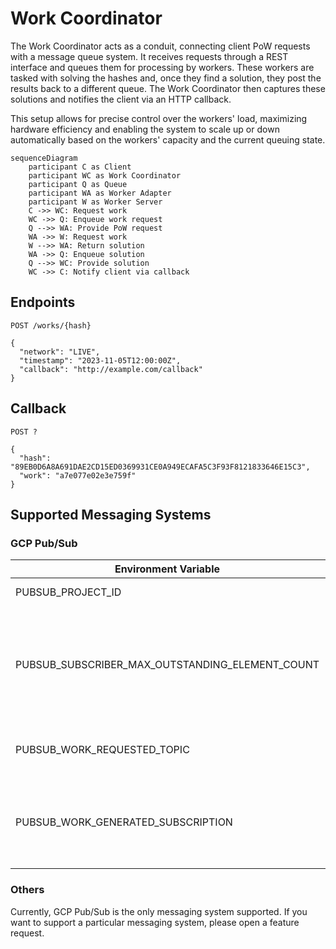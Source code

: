 # Work Coordinator

The Work Coordinator acts as a conduit, connecting client PoW requests with a message queue system. It receives requests
through a REST interface and queues them for processing by workers. These workers are tasked with solving the hashes
and, once they find a solution, they post the results back to a different queue. The Work Coordinator then captures
these solutions and notifies the client via an HTTP callback.

This setup allows for precise control over the workers' load, maximizing hardware efficiency and enabling the system to
scale up or down automatically based on the workers' capacity and the current queuing state.

```mermaid
sequenceDiagram
    participant C as Client
    participant WC as Work Coordinator
    participant Q as Queue
    participant WA as Worker Adapter
    participant W as Worker Server
    C ->> WC: Request work
    WC ->> Q: Enqueue work request
    Q -->> WA: Provide PoW request
    WA ->> W: Request work
    W -->> WA: Return solution
    WA ->> Q: Enqueue solution
    Q -->> WC: Provide solution
    WC ->> C: Notify client via callback

```

## Endpoints

```
POST /works/{hash}

{
  "network": "LIVE",
  "timestamp": "2023-11-05T12:00:00Z",
  "callback": "http://example.com/callback"
}

```

## Callback

````
POST ?

{
  "hash": "89EB0D6A8A691DAE2CD15ED0369931CE0A949ECAFA5C3F93F8121833646E15C3",
  "work": "a7e077e02e3e759f"
}

````

## Supported Messaging Systems

### GCP Pub/Sub

| Environment Variable                            | Description                                                                             | Default value  |
|-------------------------------------------------|-----------------------------------------------------------------------------------------|----------------|
| PUBSUB_PROJECT_ID                               | GCP Project Id                                                                          |                |
| PUBSUB_SUBSCRIBER_MAX_OUTSTANDING_ELEMENT_COUNT | Maximum number of outstanding elements to keep in memory before enforcing flow control. | Long.MAX_VALUE |
| PUBSUB_WORK_REQUESTED_TOPIC                     | Topic where work requests will be sent.                                                 |                |
| PUBSUB_WORK_GENERATED_SUBSCRIPTION              | Subscription where coordinator will consume generated work.                             |                |

### Others

Currently, GCP Pub/Sub is the only messaging system supported. If you want to support a particular messaging system,
please
open a feature request.